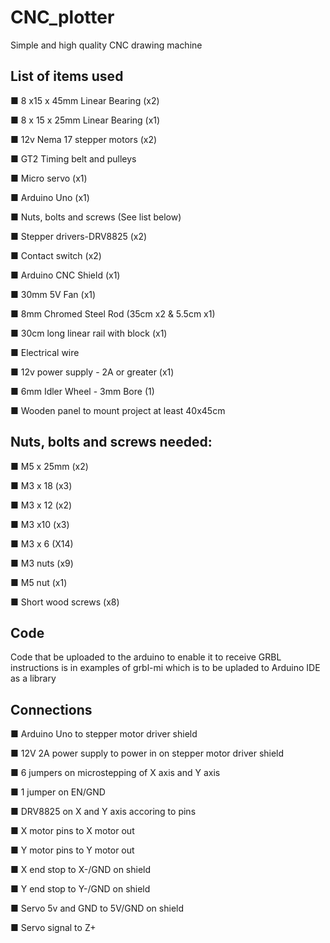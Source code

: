 # CNC_plotter
Simple and high quality CNC drawing machine

## List of items used

■ 8 x15 x 45mm Linear Bearing (x2)

■ 8 x 15 x 25mm Linear Bearing (x1)

■ 12v Nema 17 stepper motors (x2)

■ GT2 Timing belt and pulleys

■ Micro servo (x1)

■ Arduino Uno (x1)

■ Nuts, bolts and screws (See list below)

■ Stepper drivers-DRV8825 (x2)

■ Contact switch (x2)

■ Arduino CNC Shield (x1)

■ 30mm 5V Fan (x1)

■ 8mm Chromed Steel Rod (35cm x2 & 5.5cm x1)

■ 30cm long linear rail with block (x1)

■ Electrical wire

■ 12v power supply - 2A or greater (x1)

■ 6mm Idler Wheel - 3mm Bore (1)

■ Wooden panel to mount project at least 40x45cm 

## Nuts, bolts and screws needed:

■ M5 x 25mm (x2)

■ M3 x 18 (x3)

■ M3 x 12 (x2)

■ M3 x10 (x3)

■ M3 x 6 (X14)

■ M3 nuts (x9)

■ M5 nut (x1)

■ Short wood screws (x8)

## Code

Code that be uploaded to the arduino to enable it to receive GRBL instructions is in examples of grbl-mi which is to be upladed to Arduino IDE as a library 

## Connections

■ Arduino Uno to stepper motor driver shield

■ 12V 2A power supply to power in on stepper motor driver shield

■ 6 jumpers on microstepping of X axis and Y axis

■ 1 jumper on EN/GND

■ DRV8825 on X and Y axis accoring to pins

■ X motor pins to X motor out

■ Y motor pins to Y motor out

■ X end stop to X-/GND on shield 

■ Y end stop to Y-/GND on shield 

■ Servo 5v and GND to 5V/GND on shield

■ Servo signal to Z+
